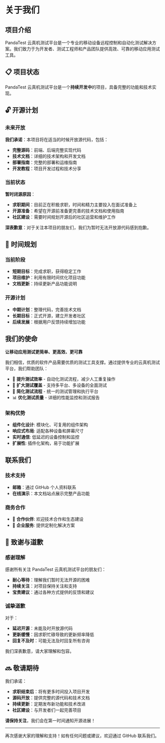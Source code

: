 # 关于我们

## 项目介绍

PandaTest 云真机测试平台是一个专业的移动设备远程控制和自动化测试解决方案。我们致力于为开发者、测试工程师和产品团队提供高效、可靠的移动应用测试工具。

## 📋 项目状态

PandaTest 云真机测试平台是一个**持续开发中**的项目，具备完整的功能和技术实现。

## 🔓 开源计划

### 未来开放

**我们承诺**：本项目将在适当的时候开放源代码，包括：

- **完整源码**：前端、后端完整实现代码
- **技术文档**：详细的技术架构和开发文档
- **部署指南**：完整的部署和运维指南
- **开发教程**：项目开发过程和技术分享

### 当前状态

**暂时闭源原因**：

- **求职期间**：目前正在积极求职，时间和精力主要投入在面试准备上
- **开源准备**：希望在开源前准备更完善的技术文档和使用指南
- **社区建设**：需要时间规划开源后的社区运营和维护工作

**深表歉意**：对于关注本项目的朋友们，我们为暂时无法开放源代码感到抱歉。

## 📅 时间规划

### 当前阶段

- **短期目标**：完成求职，获得稳定工作
- **项目维护**：利用有限时间优化项目功能
- **文档更新**：持续更新产品功能说明

### 开源计划

- **中期计划**：整理代码，完善技术文档
- **长期目标**：正式开源，建立开发者社区
- **后续发展**：根据用户反馈持续增加功能

## 我们的使命

**让移动应用测试更简单、更高效、更可靠**

我们相信，优质的软件产品需要优质的测试工具支撑。通过提供专业的云真机测试平台，我们帮助团队：

- 🎯 **提升测试效率** - 自动化测试流程，减少人工重复操作
- 📱 **扩大测试覆盖** - 支持多平台、多设备的全面测试
- 🔧 **简化测试流程** - 统一的测试管理和执行平台
- 📊 **优化测试质量** - 详细的性能监控和测试报告


### 架构优势
- **组件化设计**: 模块化、可复用的组件架构
- **响应式布局**: 适配各种设备和屏幕尺寸
- **实时通信**: 低延迟的设备控制和监控
- **扩展性**: 插件化架构，易于功能扩展

## 联系我们

### 技术支持
- **邮箱**：通过 GitHub 个人资料联系
- **在线演示**：本文档站点展示完整产品功能

### 商务合作
- 🤝 **合作伙伴**: 欢迎技术合作和生态建设
- 🏢 **企业服务**: 提供定制化解决方案

## 🙏 致谢与道歉

### 感谢理解

感谢所有关注 PandaTest 云真机测试平台的朋友们：

- **耐心等待**：理解我们暂时无法开源的困难
- **持续关注**：对项目保持关注和支持
- **宝贵建议**：通过各种方式提供的反馈和建议

### 诚挚道歉

对于：
- **延迟开源**：未能及时开放源代码
- **更新缓慢**：因求职忙碌导致的更新频率降低
- **回复不及时**：可能无法及时回复所有咨询

我们深表歉意，请大家理解和包容。

## 🔜 敬请期待

我们承诺：

- **求职结束后**：将有更多时间投入项目开发
- **源码开放**：提供完整的源代码和技术文档
- **持续更新**：定期发布新功能和技术改进
- **社区建设**：与开发者们一起完善项目

**请保持关注**，我们会在第一时间通知开源进展！

---

再次感谢大家的理解和支持！如有任何问题或建议，欢迎通过 GitHub 联系我们。 
